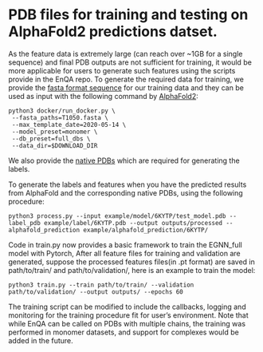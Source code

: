 # PDB files for training and testing on AlphaFold2 predictions datset.

As the feature data is extremely large (can reach over ~1GB for a single sequence) and final PDB outputs are not sufficient for training, it would be more applicable for users to generate such features using the scripts provide in the EnQA repo.
To generate the required data for training, we provide the [fasta format sequence](https://github.com/BioinfoMachineLearning/EnQA/blob/main/data/seqs.tar.gz) for our training data and they can be used as input with the following command by [AlphaFold2](https://github.com/deepmind/alphafold):
 
 ```
 python3 docker/run_docker.py \
  --fasta_paths=T1050.fasta \
  --max_template_date=2020-05-14 \
  --model_preset=monomer \
  --db_preset=full_dbs \
  --data_dir=$DOWNLOAD_DIR
 ```


We also provide the [native PDBs](https://drive.google.com/file/d/1H7AI2cYqP5nZYhmNJULxuzrODh6elrYz/view?usp=sharing) which are required for generating the labels.

To generate the labels and features when you have the predicted results from AlphaFold and the corresponding native PDBs, using the following procedure:

```
python3 process.py --input example/model/6KYTP/test_model.pdb --label_pdb example/label/6KYTP.pdb --output outputs/processed --alphafold_prediction example/alphafold_prediction/6KYTP/
```

Code in train.py now provides a basic framework to train the EGNN_full model with Pytorch, After all feature files for training and validation are generated, suppose the processed features files(in .pt format) are saved in path/to/train/ and path/to/validation/, here is an example to train the model:

```
python3 train.py --train path/to/train/ --validation path/to/validation/ --output outputs/ --epochs 60
```

The training script can be modified to include the callbacks, logging and monitoring for the training procedure fit for user’s environment. Note that while EnQA can be called on PDBs with multiple chains, the training was performed in monomer datasets, and support for complexes would be added in the future.
